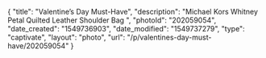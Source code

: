 {
    "title": "Valentine’s Day Must-Have",
    "description": "Michael Kors Whitney Petal Quilted Leather Shoulder Bag ",
    "photoId": "202059054",
    "date_created": "1549736903",
    "date_modified": "1549737279",
    "type": "captivate",
    "layout": "photo",
    "url": "\/p\/valentines-day-must-have\/202059054"
}